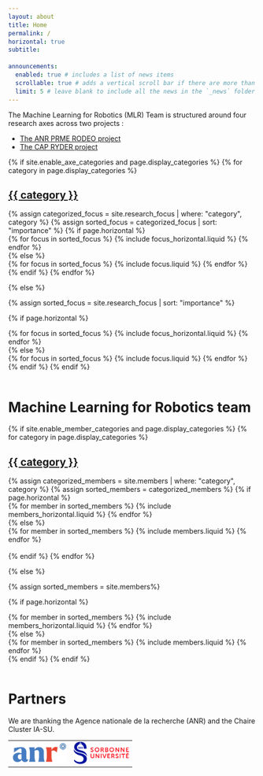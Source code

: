 ```yaml
---
layout: about
title: Home
permalink: /
horizontal: true
subtitle:

announcements:
  enabled: true # includes a list of news items
  scrollable: true # adds a vertical scroll bar if there are more than 3 news items
  limit: 5 # leave blank to include all the news in the `_news` folder
---
```


The Machine Learning for Robotics (MLR) Team is structured around four research axes across two projects :

- [The ANR PRME RODEO project](_pages/project-RODEO.md "Learn more about the RODEO project")
- [The CAP RYDER project](_pages/project-RYDER.md "Learn more about the RYDER project")

<div class="focus">
{% if site.enable_axe_categories and page.display_categories %}
  <!-- Display categorized focus -->
  {% for category in page.display_categories %}
  <a id="{{ category }}" href=".#{{ category }}">
    <h2 class="category">{{ category }}</h2>
  </a>
  {% assign categorized_focus = site.research_focus | where: "category", category %}
  {% assign sorted_focus = categorized_focus | sort: "importance" %}
  <!-- Generate cards for each focus -->
  {% if page.horizontal %}
  <div class="container">
    <div class="row row-cols-1 row-cols-md-2">
    {% for focus in sorted_focus %}
      {% include focus_horizontal.liquid %}
    {% endfor %}
    </div>
  </div>
  {% else %}
  <div class="row row-cols-1 row-cols-md-3">
    {% for focus in sorted_focus %}
      {% include focus.liquid %}
    {% endfor %}
  </div>
  {% endif %}
  {% endfor %}

{% else %}

<!-- Display focus without categories -->

{% assign sorted_focus = site.research_focus | sort: "importance" %}

  <!-- Generate cards for each focus -->

{% if page.horizontal %}

  <div class="container">
    <div class="row row-cols-1 row-cols-md-2">
    {% for focus in sorted_focus %}
      {% include focus_horizontal.liquid %}
    {% endfor %}
    </div>
  </div>
  {% else %}
  <div class="row row-cols-1 row-cols-md-3">
    {% for focus in sorted_focus %}
      {% include focus.liquid %}
    {% endfor %}
  </div>
  {% endif %}
{% endif %}
</div>

<br>

# Machine Learning for Robotics team

<div class="members">
{% if site.enable_member_categories and page.display_categories %}
  <!-- Display categorized members -->
  {% for category in page.display_categories %}
  <a id="{{ category }}" href=".#{{ category }}">
    <h2 class="category">{{ category }}</h2>
  </a>
  {% assign categorized_members = site.members | where: "category", category %}
  {% assign sorted_members = categorized_members %}
  <!-- Generate cards for each member -->
  {% if page.horizontal %}
  <div class="container">
    <div class="row row-cols-1 row-cols-md-2">
    {% for member in sorted_members %}
      {% include members_horizontal.liquid %}
    {% endfor %}
    </div>
  </div>
  {% else %}
  <div class="row row-cols-1 row-cols-md-3">
    {% for member in sorted_members %}
      {% include members.liquid %}
    {% endfor %}
  </div>
  <br>
  {% endif %}
  {% endfor %}

{% else %}

<!-- Display members without categories -->

{% assign sorted_members = site.members%}

  <!-- Generate cards for each member -->

{% if page.horizontal %}

  <div class="container">
    <div class="row row-cols-1 row-cols-md-3">
    {% for member in sorted_members %}
      {% include members_horizontal.liquid %}
    {% endfor %}
    </div>
  </div>
  {% else %}
  <div class="row row-cols-1 row-cols-md-3">
    {% for member in sorted_members %}
      {% include members.liquid %}
    {% endfor %}
  </div>
  {% endif %}
{% endif %}
</div>

<br>

# Partners

We are thanking the Agence nationale de la recherche (ANR) and the Chaire Cluster IA-SU.

<table align="center" style="width: 50%;">
  <tr>
    <td style="text-align: center;">
      <img src="assets/img/ANR-logo-2021-sigle.jpg" alt="ANR" style="max-width: 100%; height: auto;">
    </td>
    <td style="text-align: center;">
      <img src="assets/img/LOGO_SU_HORIZ_SEUL_CMJN.jpg" alt="cluster ia" style="max-width: 100%; height: auto;">
    </td>
  </tr>
</table>

<br>
